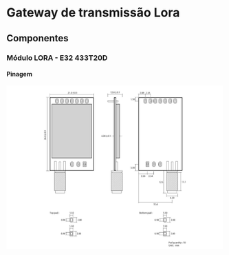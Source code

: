 # Gateway de transmissão Lora

## Componentes

### Módulo LORA - E32 433T20D

#### Pinagem
![pinagem](assets/E32-pin.png)